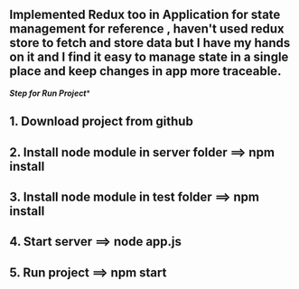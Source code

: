 
## Implemented Redux too in Application for state management for reference , haven't used redux store to fetch and store data but I have my hands on it and I find it easy to manage state in a single place and keep changes in app more traceable.

*******Step for Run Project********

## 1. Download project from github
## 2. Install node module in server folder ==> npm install
## 3. Install node module in test folder ==> npm install
## 4. Start server ==> node app.js
## 5. Run project ==> npm start 
